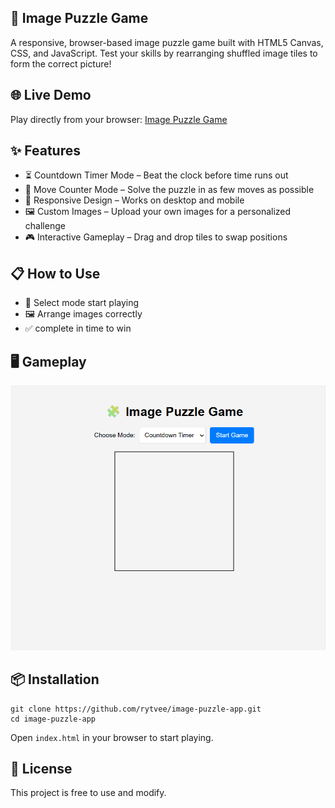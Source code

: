 ## 🧩 Image Puzzle Game
A responsive, browser-based image puzzle game built with HTML5 Canvas, CSS, and JavaScript.
Test your skills by rearranging shuffled image tiles to form the correct picture!

## 🌐 Live Demo
Play directly from your browser:
[Image Puzzle Game](https://rytvee.github.io/image-puzzle-app/)

## ✨ Features
- ⏳ Countdown Timer Mode – Beat the clock before time runs out
- 🔢 Move Counter Mode – Solve the puzzle in as few moves as possible
- 📱 Responsive Design – Works on desktop and mobile
- 🖼️ Custom Images – Upload your own images for a personalized challenge
- 🎮 Interactive Gameplay – Drag and drop tiles to swap positions

## 📋 How to Use
- 🎲 Select mode start playing
- 🖼 Arrange images correctly
- ✅ complete in time to win

## 🖥️ Gameplay
![App Demo](images/demo.gif) 

## 📦 Installation
```
git clone https://github.com/rytvee/image-puzzle-app.git
cd image-puzzle-app
```
Open `index.html` in your browser to start playing.

## 📜 License
This project is free to use and modify.
